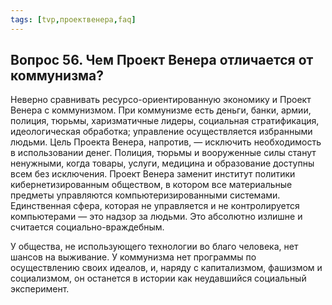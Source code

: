 ```yaml
---
tags: [tvp,проектвенера,faq]
---
```

## Вопрос 56. Чем Проект Венера отличается от коммунизма?

Неверно сравнивать ресурсо-ориентированную экономику и Проект Венера с коммунизмом. При коммунизме есть деньги, банки, армии, полиция, тюрьмы, харизматичные лидеры, социальная стратификация, идеологическая обработка; управление осуществляется избранными людьми. Цель Проекта Венера, напротив, — исключить необходимость в использовании денег. Полиция, тюрьмы и вооруженные силы станут ненужными, когда товары, услуги, медицина и образование доступны всем без исключения. Проект Венера заменит институт политики кибернетизированным обществом, в котором все материальные предметы управляются компьютеризированными системами. Единственная сфера, которая не управляется и не контролируется компьютерами — это надзор за людьми. Это абсолютно излишне и считается социально-враждебным.

У общества, не использующего технологии во благо человека, нет шансов на выживание. У коммунизма нет программы по осуществлению своих идеалов, и, наряду с капитализмом, фашизмом и социализмом, он останется в истории как неудавшийся социальный эксперимент.